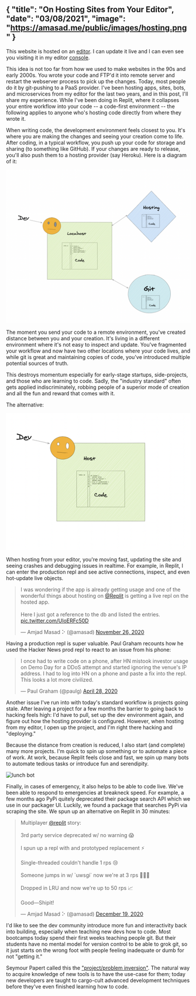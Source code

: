 {
  "title": "On Hosting Sites from Your Editor",
  "date": "03/08/2021",
  "image": "https://amasad.me/public/images/hosting.png"
}
---

This website is hosted on an [editor](https://replit.com/@amasad/my-blog). I can update it live and I can even see you visiting it in my editor [console](https://blog.replit.com/internet-of-fun).

This idea is not too far from how we used to make websites in the 90s and early 2000s. You wrote your code and FTP'd it into remote server and restart the webserver process to pick up the changes. Today, most people do it by git-pushing to a PaaS provider. I've been hosting apps, sites, bots, and microservices from my editor for the last two years, and in this post, I'll share my experience. While I've been doing in Replit, where it collapses your entire workflow into your code -- a code-first environment -- the following applies to anyone who's hosting code directly from where they wrote it.

When writing code, the development environment feels closest to you. It's where you are making the changes and seeing your creation come to life. After coding, in a typical workflow, you push up your code for storage and sharing (to something like GitHub). If your changes are ready to release, you'll also push them to a hosting provider (say Heroku). Here is a diagram of it:

![a diagram showing three different environments: localhost, production, git](/public/images/hosting.png)

The moment you send your code to a remote environment, you've created distance between you and your creation. It's living in a different environment where it's not easy to inspect and update. You've fragmented your workflow and now have two other locations where your code lives, and while git is great and maintaining copies of code, you've introduced multiple potential sources of truth. 

This destroys momentum especially for early-stage startups, side-projects, and those who are learning to code. Sadly, the "industry standard" often gets applied indiscriminately, robbing people of a superior mode of creation and all the fun and reward that comes with it. 

The alternative: 

![a diagram showing one environment](/public/images/hosting2.png)

When hosting from your editor, you're moving fast, updating the site and seeing crashes and debugging issues in realtime. For example, in Replit, I can enter the production repl and see active connections, inspect, and even hot-update live objects. 

<blockquote class="twitter-tweet"><p lang="en" dir="ltr">I was wondering if the app is already getting usage and one of the wonderful things about hosting on <a href="https://twitter.com/replit?ref_src=twsrc%5Etfw">@Replit</a> is getting a live repl on the hosted app. <br><br>Here I just got a reference to the db and listed the entries. <a href="https://t.co/UIoERFc50D">pic.twitter.com/UIoERFc50D</a></p>&mdash; Amjad Masad ⠕ (@amasad) <a href="https://twitter.com/amasad/status/1332029622075047936?ref_src=twsrc%5Etfw">November 26, 2020</a></blockquote> <script async src="https://platform.twitter.com/widgets.js" charset="utf-8"></script>

Having a production repl is super valuable. Paul Graham recounts how he used the Hacker News prod repl to react to an issue from his phone: 

<blockquote class="twitter-tweet"><p lang="en" dir="ltr">I once had to write code on a phone, after HN mistook investor usage on Demo Day for a DDoS attempt and started ignoring the venue&#39;s IP address. I had to log into HN on a phone and paste a fix into the repl. This looks a lot more civilized.</p>&mdash; Paul Graham (@paulg) <a href="https://twitter.com/paulg/status/1255235112226238466?ref_src=twsrc%5Etfw">April 28, 2020</a></blockquote> <script async src="https://platform.twitter.com/widgets.js" charset="utf-8"></script>

Another issue I've run into with today's standard workflow is projects going stale. After leaving a project for a few months the barrier to going back to hacking feels high: I'd have to pull, set up the dev environment again, and figure out how the hosting provider is configured. However, when hosting from my editor, I open up the project, and I'm right there hacking and "deploying."

Because the distance from creation is reduced, I also start (and complete) many more projects. I'm quick to spin up something or to automate a piece of work. At work, because Replit feels close and fast, we spin up many bots to automate tedious tasks or introduce fun and serendipity. 

![lunch bot](https://pbs.twimg.com/media/EuCd-dvVkAwNO8K?format=jpg&name=medium)

Finally, in cases of emergency, it also helps to be able to code live. We've been able to respond to emergencies  at breakneck speed. For example, a few months ago PyPi quitely deprecated their package search API which we use in our packager UI. Luckily, we found a package that searches PyPi via scraping the site. We spun up an alternative on Replit in 30 minutes:

<blockquote class="twitter-tweet"><p lang="en" dir="ltr">Multiplayer <a href="https://twitter.com/replit?ref_src=twsrc%5Etfw">@replit</a> story: <br><br>3rd party service deprecated w/ no warning 😱<br><br>I spun up a repl with and prototyped replacement ⚡️<br><br>Single-threaded couldn&#39;t handle 1 rps 😢<br><br>Someone jumps in w/ `uwsgi` now we&#39;re at 3 rps 💆🏽‍♀️<br><br>Dropped in LRU and now we&#39;re up to 50 rps 📈<br><br>Good—Shipit!</p>&mdash; Amjad Masad ⠕ (@amasad) <a href="https://twitter.com/amasad/status/1340108478967267329?ref_src=twsrc%5Etfw">December 19, 2020</a></blockquote> <script async src="https://platform.twitter.com/widgets.js" charset="utf-8"></script>

I'd like to see the dev community introduce more fun and interactivity back into building, especially when teaching new devs how to code. Most bootcamps today spend their first weeks teaching people git. But their students have no mental model for version control to be able to grok git, so it just starts on the wrong foot with people feeling inadequate or dumb for not "getting it." 

Seymour Papert called this the ["project/problem inversion"](http://www.papert.org/articles/AnExplorationintheSpaceofMathematicsEducations.html). The natural way to acquire knowledge of new tools is to have the use-case for them; today new developers are taught to cargo-cult advanced development techniques before they've even finished learning how to code. 
